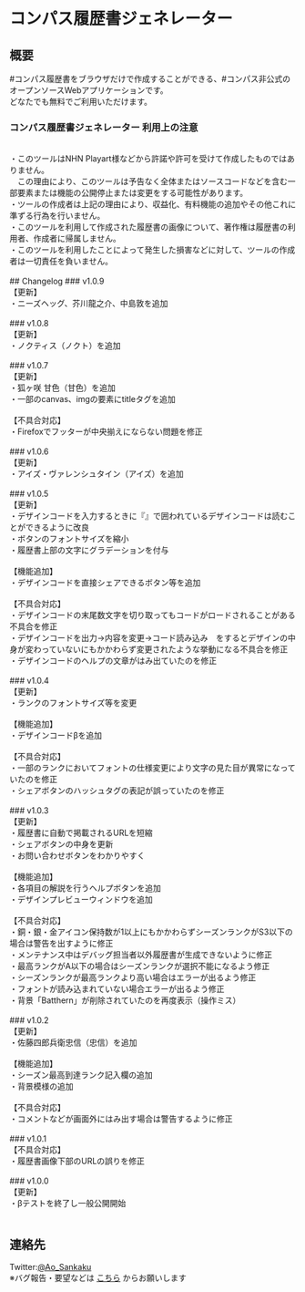 # コンパス履歴書ジェネレーター
## 概要
#コンパス履歴書をブラウザだけで作成することができる、#コンパス非公式のオープンソースWebアプリケーションです。<br>
どなたでも無料でご利用いただけます。<br>
### コンパス履歴書ジェネレーター 利用上の注意<br>
<br>
・このツールはNHN Playart様などから許諾や許可を受けて作成したものではありません。<br>
　この理由により、このツールは予告なく全体またはソースコードなどを含む一部要素または機能の公開停止または変更をする可能性があります。<br>
・ツールの作成者は上記の理由により、収益化、有料機能の追加やその他これに準ずる行為を行いません。<br>
・このツールを利用して作成された履歴書の画像について、著作権は履歴書の利用者、作成者に帰属しません。<br>
・このツールを利用したことによって発生した損害などに対して、ツールの作成者は一切責任を負いません。<br><br>
## Changelog
### v1.0.9<br>
【更新】<br>
・ニーズヘッグ、芥川龍之介、中島敦を追加<br>
<br>
### v1.0.8<br>
【更新】<br>
・ノクティス（ノクト）を追加<br>
<br>
### v1.0.7<br>
【更新】<br>
・狐ヶ咲 甘色（甘色）を追加<br>
・一部のcanvas、imgの要素にtitleタグを追加<br>
<br>
【不具合対応】<br>
・Firefoxでフッターが中央揃えにならない問題を修正<br>
<br>
### v1.0.6<br>
【更新】<br>
・アイズ・ヴァレンシュタイン（アイズ）を追加<br>
<br>
### v1.0.5<br>
【更新】<br>
・デザインコードを入力するときに『』で囲われているデザインコードは読むことができるように改良<br>
・ボタンのフォントサイズを縮小<br>
・履歴書上部の文字にグラデーションを付与<br>
<br>
【機能追加】<br>
・デザインコードを直接シェアできるボタン等を追加<br>
<br>
【不具合対応】<br>
・デザインコードの末尾数文字を切り取ってもコードがロードされることがある不具合を修正<br>
・デザインコードを出力→内容を変更→コード読み込み　をするとデザインの中身が変わっていないにもかかわらず変更されたような挙動になる不具合を修正<br>
・デザインコードのヘルプの文章がはみ出ていたのを修正<br>
<br>
### v1.0.4<br>
【更新】<br>
・ランクのフォントサイズ等を変更<br>
<br>
【機能追加】<br>
・デザインコードβを追加<br>
<br>
【不具合対応】<br>
・一部のランクにおいてフォントの仕様変更により文字の見た目が異常になっていたのを修正<br>
・シェアボタンのハッシュタグの表記が誤っていたのを修正<br>
<br>
### v1.0.3<br>
【更新】<br>
・履歴書に自動で掲載されるURLを短縮<br>
・シェアボタンの中身を更新<br>
・お問い合わせボタンをわかりやすく<br>
<br>
【機能追加】<br>
・各項目の解説を行うヘルプボタンを追加<br>
・デザインプレビューウィンドウを追加<br>
<br>
【不具合対応】<br>
・銅・銀・金アイコン保持数が1以上にもかかわらずシーズンランクがS3以下の場合は警告を出すように修正<br>
・メンテナンス中はデバッグ担当者以外履歴書が生成できないように修正<br>
・最高ランクがA以下の場合はシーズンランクが選択不能になるよう修正<br>
・シーズンランクが最高ランクより高い場合はエラーが出るよう修正<br>
・フォントが読み込まれていない場合エラーが出るよう修正<br>
・背景「Batthern」が削除されていたのを再度表示（操作ミス）<br>
<br>
### v1.0.2<br>
【更新】<br>
・佐藤四郎兵衛忠信（忠信）を追加<br>
<br>
【機能追加】<br>
・シーズン最高到達ランク記入欄の追加<br>
・背景模様の追加<br>
<br>
【不具合対応】<br>
・コメントなどが画面外にはみ出す場合は警告するように修正<br>
<br>
### v1.0.1<br>
【不具合対応】<br>
・履歴書画像下部のURLの誤りを修正<br>
<br>
### v1.0.0<br>
【更新】<br>
・βテストを終了し一般公開開始<br>
<br>

## 連絡先
Twitter:<a href="https://twitter.com/Ao_Sankaku">@Ao_Sankaku</a><br>
※バグ報告・要望などは <a href="https://docs.google.com/forms/d/e/1FAIpQLSeXJZaiPBeYG2raNjZS-NbXX1gWkgYF_R7pdVQNDCVfYWHSjA/viewform">こちら</a> からお願いします<br>

